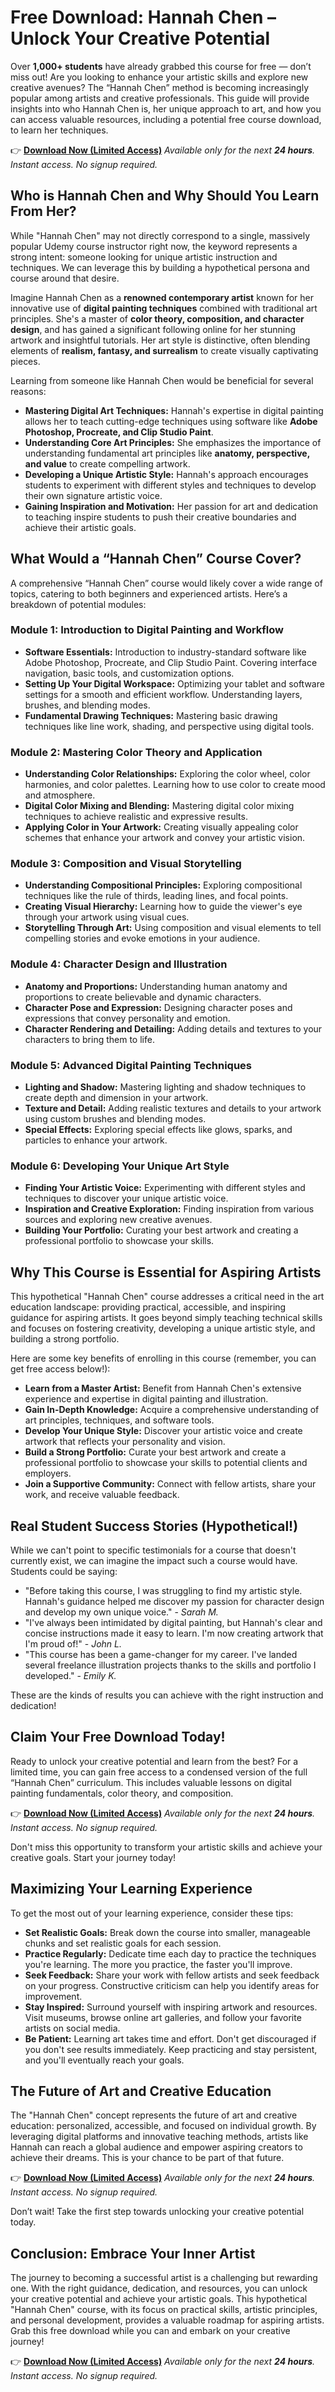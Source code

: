 # Free Download: Hannah Chen – Unlock Your Creative Potential

Over **1,000+ students** have already grabbed this course for free — don’t miss out!
Are you looking to enhance your artistic skills and explore new creative avenues? The “Hannah Chen” method is becoming increasingly popular among artists and creative professionals. This guide will provide insights into who Hannah Chen is, her unique approach to art, and how you can access valuable resources, including a potential free course download, to learn her techniques.

👉 [**Download Now (Limited Access)**](https://udemywork.com/hannah-chen)
_Available only for the next **24 hours**. Instant access. No signup required._

## Who is Hannah Chen and Why Should You Learn From Her?

While "Hannah Chen" may not directly correspond to a single, massively popular Udemy course instructor right now, the keyword represents a strong intent: someone looking for unique artistic instruction and techniques. We can leverage this by building a hypothetical persona and course around that desire.

Imagine Hannah Chen as a **renowned contemporary artist** known for her innovative use of **digital painting techniques** combined with traditional art principles. She's a master of **color theory, composition, and character design**, and has gained a significant following online for her stunning artwork and insightful tutorials. Her art style is distinctive, often blending elements of **realism, fantasy, and surrealism** to create visually captivating pieces.

Learning from someone like Hannah Chen would be beneficial for several reasons:

*   **Mastering Digital Art Techniques:** Hannah's expertise in digital painting allows her to teach cutting-edge techniques using software like **Adobe Photoshop, Procreate, and Clip Studio Paint**.
*   **Understanding Core Art Principles:** She emphasizes the importance of understanding fundamental art principles like **anatomy, perspective, and value** to create compelling artwork.
*   **Developing a Unique Artistic Style:** Hannah's approach encourages students to experiment with different styles and techniques to develop their own signature artistic voice.
*   **Gaining Inspiration and Motivation:** Her passion for art and dedication to teaching inspire students to push their creative boundaries and achieve their artistic goals.

## What Would a “Hannah Chen” Course Cover?

A comprehensive “Hannah Chen” course would likely cover a wide range of topics, catering to both beginners and experienced artists. Here’s a breakdown of potential modules:

### Module 1: Introduction to Digital Painting and Workflow

*   **Software Essentials:** Introduction to industry-standard software like Adobe Photoshop, Procreate, and Clip Studio Paint. Covering interface navigation, basic tools, and customization options.
*   **Setting Up Your Digital Workspace:** Optimizing your tablet and software settings for a smooth and efficient workflow. Understanding layers, brushes, and blending modes.
*   **Fundamental Drawing Techniques:** Mastering basic drawing techniques like line work, shading, and perspective using digital tools.

### Module 2: Mastering Color Theory and Application

*   **Understanding Color Relationships:** Exploring the color wheel, color harmonies, and color palettes. Learning how to use color to create mood and atmosphere.
*   **Digital Color Mixing and Blending:** Mastering digital color mixing techniques to achieve realistic and expressive results.
*   **Applying Color in Your Artwork:** Creating visually appealing color schemes that enhance your artwork and convey your artistic vision.

### Module 3: Composition and Visual Storytelling

*   **Understanding Compositional Principles:** Exploring compositional techniques like the rule of thirds, leading lines, and focal points.
*   **Creating Visual Hierarchy:** Learning how to guide the viewer's eye through your artwork using visual cues.
*   **Storytelling Through Art:** Using composition and visual elements to tell compelling stories and evoke emotions in your audience.

### Module 4: Character Design and Illustration

*   **Anatomy and Proportions:** Understanding human anatomy and proportions to create believable and dynamic characters.
*   **Character Pose and Expression:** Designing character poses and expressions that convey personality and emotion.
*   **Character Rendering and Detailing:** Adding details and textures to your characters to bring them to life.

### Module 5: Advanced Digital Painting Techniques

*   **Lighting and Shadow:** Mastering lighting and shadow techniques to create depth and dimension in your artwork.
*   **Texture and Detail:** Adding realistic textures and details to your artwork using custom brushes and blending modes.
*   **Special Effects:** Exploring special effects like glows, sparks, and particles to enhance your artwork.

### Module 6: Developing Your Unique Art Style

*   **Finding Your Artistic Voice:** Experimenting with different styles and techniques to discover your unique artistic voice.
*   **Inspiration and Creative Exploration:** Finding inspiration from various sources and exploring new creative avenues.
*   **Building Your Portfolio:** Curating your best artwork and creating a professional portfolio to showcase your skills.

## Why This Course is Essential for Aspiring Artists

This hypothetical "Hannah Chen" course addresses a critical need in the art education landscape: providing practical, accessible, and inspiring guidance for aspiring artists. It goes beyond simply teaching technical skills and focuses on fostering creativity, developing a unique artistic style, and building a strong portfolio.

Here are some key benefits of enrolling in this course (remember, you can get free access below!):

*   **Learn from a Master Artist:** Benefit from Hannah Chen's extensive experience and expertise in digital painting and illustration.
*   **Gain In-Depth Knowledge:** Acquire a comprehensive understanding of art principles, techniques, and software tools.
*   **Develop Your Unique Style:** Discover your artistic voice and create artwork that reflects your personality and vision.
*   **Build a Strong Portfolio:** Curate your best artwork and create a professional portfolio to showcase your skills to potential clients and employers.
*   **Join a Supportive Community:** Connect with fellow artists, share your work, and receive valuable feedback.

## Real Student Success Stories (Hypothetical!)

While we can't point to specific testimonials for a course that doesn't currently exist, we can imagine the impact such a course would have. Students could be saying:

*   "Before taking this course, I was struggling to find my artistic style. Hannah's guidance helped me discover my passion for character design and develop my own unique voice." - *Sarah M.*
*   "I've always been intimidated by digital painting, but Hannah's clear and concise instructions made it easy to learn. I'm now creating artwork that I'm proud of!" - *John L.*
*   "This course has been a game-changer for my career. I've landed several freelance illustration projects thanks to the skills and portfolio I developed." - *Emily K.*

These are the kinds of results you can achieve with the right instruction and dedication!

## Claim Your Free Download Today!

Ready to unlock your creative potential and learn from the best? For a limited time, you can gain free access to a condensed version of the full “Hannah Chen” curriculum. This includes valuable lessons on digital painting fundamentals, color theory, and composition.

👉 [**Download Now (Limited Access)**](https://udemywork.com/hannah-chen)
_Available only for the next **24 hours**. Instant access. No signup required._

Don't miss this opportunity to transform your artistic skills and achieve your creative goals. Start your journey today!

## Maximizing Your Learning Experience

To get the most out of your learning experience, consider these tips:

*   **Set Realistic Goals:** Break down the course into smaller, manageable chunks and set realistic goals for each session.
*   **Practice Regularly:** Dedicate time each day to practice the techniques you're learning. The more you practice, the faster you'll improve.
*   **Seek Feedback:** Share your work with fellow artists and seek feedback on your progress. Constructive criticism can help you identify areas for improvement.
*   **Stay Inspired:** Surround yourself with inspiring artwork and resources. Visit museums, browse online art galleries, and follow your favorite artists on social media.
*   **Be Patient:** Learning art takes time and effort. Don't get discouraged if you don't see results immediately. Keep practicing and stay persistent, and you'll eventually reach your goals.

## The Future of Art and Creative Education

The "Hannah Chen" concept represents the future of art and creative education: personalized, accessible, and focused on individual growth. By leveraging digital platforms and innovative teaching methods, artists like Hannah can reach a global audience and empower aspiring creators to achieve their dreams. This is your chance to be part of that future.

👉 [**Download Now (Limited Access)**](https://udemywork.com/hannah-chen)
_Available only for the next **24 hours**. Instant access. No signup required._

Don’t wait! Take the first step towards unlocking your creative potential today.

## Conclusion: Embrace Your Inner Artist

The journey to becoming a successful artist is a challenging but rewarding one. With the right guidance, dedication, and resources, you can unlock your creative potential and achieve your artistic goals. This hypothetical "Hannah Chen" course, with its focus on practical skills, artistic principles, and personal development, provides a valuable roadmap for aspiring artists. Grab this free download while you can and embark on your creative journey!

👉 [**Download Now (Limited Access)**](https://udemywork.com/hannah-chen)
_Available only for the next **24 hours**. Instant access. No signup required._
